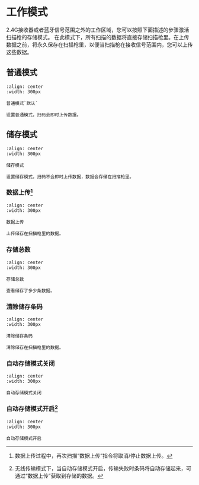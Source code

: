 # 工作模式
2.4G接收器或者蓝牙信号范围之外的工作区域，您可以按照下面描述的步骤激活扫描枪的存储模式。 在此模式下，所有扫描的数据将直接存储扫描枪里。在上传数据之前，将永久保存在扫描枪里，以便当扫描枪在接收信号范围内，您可以上传这些数据。 


## 普通模式
```{figure} media/2523NORMD.png
:align: center
:width: 300px

普通模式`默认`
```

```{note}
设置普通模式，扫码会即时上传数据。
```
## 储存模式

```{figure} media/2523INVMD.png
:align: center
:width: 300px

储存模式
```

```{note}
设置储存模式，扫码不会即时上传数据，数据会存储在扫描枪里。
```

### 数据上传[^1]
[^1]: 数据上传过程中，再次扫描“数据上传”指令将取消/停止数据上传。
```{figure} media/2523TXMEM.png
:align: center
:width: 300px

数据上传
```

```{note}
上传储存在扫描枪里的数据。
```

### 存储总数

```{figure} media/25232BTCNT.png
:align: center
:width: 300px

存储总数
```

```{note}
查看储存了多少条数据。
```
### 清除储存条码

```{figure} media/25232ANEW2A.png
:align: center
:width: 300px

清除储存条码
```

```{note}
清除储存在扫描枪里的数据。
```
### 自动存储模式关闭

```{figure} media/25AutoSav23Off.png
:align: center
:width: 300px

自动存储模式关闭
```

### 自动存储模式开启[^2]

[^2]: 无线传输模式下，当自动存储模式开启，传输失败时条码将自动存储起来，可通过“数据上传”获取到存储的数据。

```{figure} media/25AutoSav23On.png
:align: center
:width: 300px

自动存储模式开启
```
